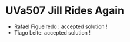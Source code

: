 
# UVa507 Jill Rides Again
- Rafael Figueiredo : accepted solution !
- Tiago Leite: accepted solution !
